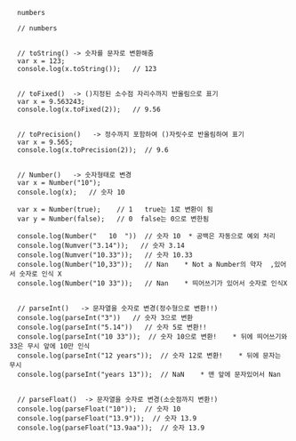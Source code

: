       numbers

      // numbers

      
      // toString() -> 숫자를 문자로 변환해줌
      var x = 123;
      console.log(x.toString());   // 123


      // toFixed()  -> ()지정된 소수점 자리수까지 반올림으로 표기
      var x = 9.563243;
      console.log(x.toFixed(2));   // 9.56


      // toPrecision()   -> 정수까지 포함하여 ()자릿수로 반올림하여 표기
      var x = 9.565;
      console.log(x.toPrecision(2));  // 9.6


      // Number()   -> 숫자형태로 변경
      var x = Number("10");
      console.log(x);   // 숫자 10

      var x = Number(true);    // 1   true는 1로 변환이 됨
      var y = Number(false);   // 0  false는 0으로 변한됨

      console.log(Number("   10  "))  // 숫자 10  * 공백은 자동으로 예외 처리
      console.log(Numver("3.14"));   // 숫자 3.14
      console.log(Numver("10.33"));   // 숫자 10.33
      console.log(Number("10,33"));   // Nan    * Not a Number의 약자  ,있어서 숫자로 인식 X
      console.log(Number("10 33"));   // Nan    * 띄어쓰기가 있어서 숫자로 인식X

      
      // parseInt()   -> 문자열을 숫자로 변경(정수형으로 변환!!)
      console.log(parseInt("3"))   // 숫자 3으로 변환
      console.log(parseInt("5.14"))   // 숫자 5로 변환!!
      console.log(parseInt("10 33"));  // 숫자 10으로 변환!    * 뒤에 띄어쓰기와 33은 무시 앞에 10만 인식
      console.log(parseInt("12 years"));  // 숫자 12로 변환!    * 뒤에 문자는 무시
      console.log(parseInt("years 13"));  // NaN    * 맨 앞에 문자있어서 Nan

      
      // parseFloat()  -> 문자열을 숫자로 변경(소숫점까지 변환!)
      console.log(parseFloat("10"));  // 숫자 10
      console.log(parseFloat("13.9"));  // 숫자 13.9
      console.log(parseFloat("13.9aa"));  // 숫자 13.9
